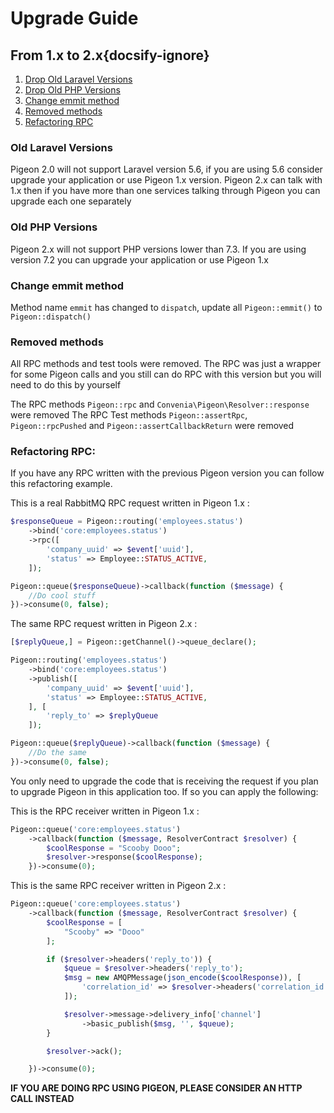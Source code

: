 # Upgrade Guide
## From 1.x to 2.x{docsify-ignore}
 1. [Drop Old Laravel Versions](#old-laravel-versions)
 2. [Drop Old PHP Versions](#old-php-versions)
 3. [Change emmit method](#change-emmit-method)
 4. [Removed methods](#removed-methods)
 5. [Refactoring RPC](#refactoring-rpc)
 
### Old Laravel Versions
Pigeon 2.0 will not support Laravel version 5.6, if you are using 5.6 consider upgrade your application or use Pigeon 1.x version. Pigeon 2.x can talk with 1.x then if you have more than one services talking through Pigeon you can upgrade each one separately

### Old PHP Versions
Pigeon 2.x will not support PHP versions lower than 7.3. If you are using version 7.2 you can upgrade your application or use Pigeon 1.x

### Change emmit method
Method name `emmit` has changed to `dispatch`, update all `Pigeon::emmit()` to `Pigeon::dispatch()`
 
 ### Removed methods
All RPC methods and test tools were removed. The RPC was just a wrapper for some Pigeon calls and you still can do RPC with this version but you will need to do this by yourself

The RPC methods `Pigeon::rpc` and `Convenia\Pigeon\Resolver::response` were removed
The RPC Test methods `Pigeon::assertRpc`, `Pigeon::rpcPushed` and `Pigeon::assertCallbackReturn` were removed

### Refactoring RPC:

If you have any RPC written with the previous Pigeon version you can follow this refactoring example.

This is a real RabbitMQ RPC request written in Pigeon 1.x :

```PHP
$responseQueue = Pigeon::routing('employees.status')
    ->bind('core:employees.status')
    ->rpc([
        'company_uuid' => $event['uuid'],
        'status' => Employee::STATUS_ACTIVE,
    ]);

Pigeon::queue($responseQueue)->callback(function ($message) {
    //Do cool stuff
})->consume(0, false);
```

The same RPC request written in Pigeon 2.x :

```PHP
[$replyQueue,] = Pigeon::getChannel()->queue_declare();

Pigeon::routing('employees.status')
    ->bind('core:employees.status')
    ->publish([
        'company_uuid' => $event['uuid'],
        'status' => Employee::STATUS_ACTIVE,
    ], [
        'reply_to' => $replyQueue
    ]);

Pigeon::queue($replyQueue)->callback(function ($message) {
    //Do the same
})->consume(0, false);
```

You only need to upgrade the code that is receiving the request if you plan to upgrade Pigeon in this application too. If so you can apply the following:

This is the RPC receiver written in Pigeon 1.x :

```PHP
Pigeon::queue('core:employees.status')
    ->callback(function ($message, ResolverContract $resolver) {
        $coolResponse = "Scooby Dooo";
        $resolver->response($coolResponse);
    })->consume(0);
```

This is the same RPC receiver written in Pigeon 2.x :

```PHP
Pigeon::queue('core:employees.status')
    ->callback(function ($message, ResolverContract $resolver) {
        $coolResponse = [
            "Scooby" => "Dooo"
        ];

        if ($resolver->headers('reply_to')) {
            $queue = $resolver->headers('reply_to');
            $msg = new AMQPMessage(json_encode($coolResponse)), [
                'correlation_id' => $resolver->headers('correlation_id')
            ]);

            $resolver->message->delivery_info['channel']
                ->basic_publish($msg, '', $queue);
        }

        $resolver->ack();

    })->consume(0);
```


**IF YOU ARE DOING RPC USING PIGEON, PLEASE CONSIDER AN HTTP CALL INSTEAD**